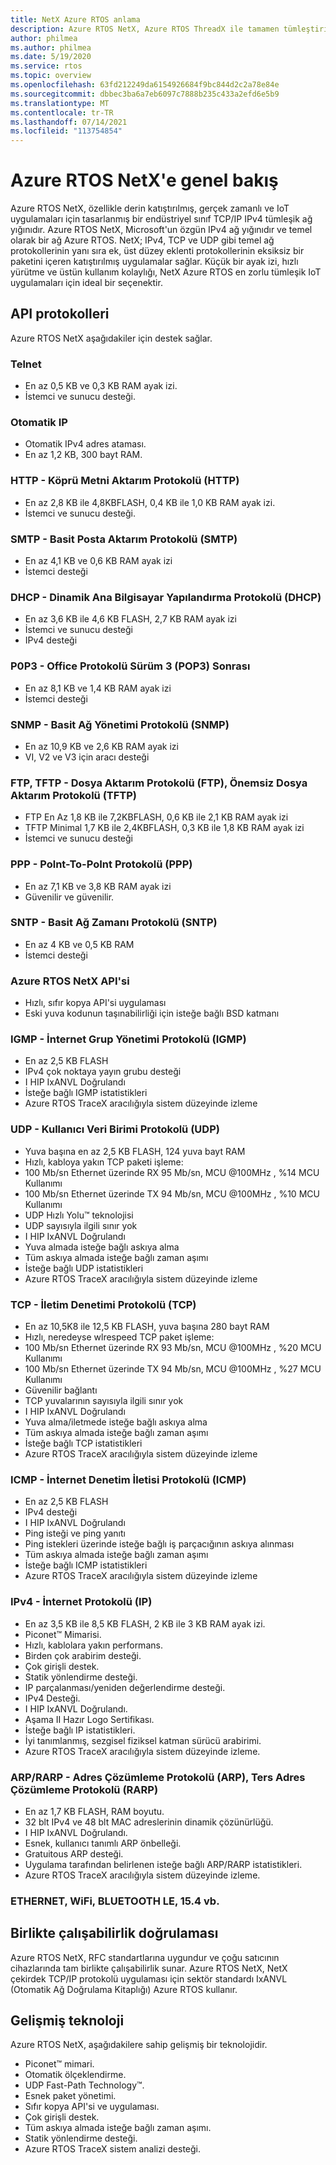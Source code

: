 ```yaml
---
title: NetX Azure RTOS anlama
description: Azure RTOS NetX, Azure RTOS ThreadX ile tamamen tümleştirilmiş ve desteklenen tüm işlemciler için kullanılabilen, TCP/IP protokolü standartlarının yüksek performanslı bir uygulamasıdır.
author: philmea
ms.author: philmea
ms.date: 5/19/2020
ms.service: rtos
ms.topic: overview
ms.openlocfilehash: 63fd212249da6154926684f9bc844d2c2a78e84e
ms.sourcegitcommit: dbbec3ba6a7eb6097c7888b235c433a2efd6e5b9
ms.translationtype: MT
ms.contentlocale: tr-TR
ms.lasthandoff: 07/14/2021
ms.locfileid: "113754854"
---
```

# <a name="overview-of-azure-rtos-netx"></a>Azure RTOS NetX'e genel bakış

Azure RTOS NetX, özellikle derin katıştırılmış, gerçek zamanlı ve IoT uygulamaları için tasarlanmış bir endüstriyel sınıf TCP/IP IPv4 tümleşik ağ yığınıdır. Azure RTOS NetX, Microsoft'un özgün IPv4 ağ yığınıdır ve temel olarak bir ağ Azure RTOS. NetX; IPv4, TCP ve UDP gibi temel ağ protokollerinin yanı sıra ek, üst düzey eklenti protokollerinin eksiksiz bir paketini içeren katıştırılmış uygulamalar sağlar. Küçük bir ayak izi, hızlı yürütme ve üstün kullanım kolaylığı, NetX Azure RTOS en zorlu tümleşik IoT uygulamaları için ideal bir seçenektir.

## <a name="api-protocols"></a>API protokolleri
Azure RTOS NetX aşağıdakiler için destek sağlar.

### <a name="telnet"></a>Telnet

* En az 0,5 KB ve 0,3 KB RAM ayak izi.
* İstemci ve sunucu desteği.

### <a name="auto-ip"></a>Otomatik IP

* Otomatik IPv4 adres ataması.
* En az 1,2 KB, 300 bayt RAM.

### <a name="http---hypertext-transfer-protocolhttp"></a>HTTP - Köprü Metni Aktarım Protokolü (HTTP)

* En az 2,8 KB ile 4,8KBFLASH, 0,4 KB ile 1,0 KB RAM ayak izi.
* İstemci ve sunucu desteği.

### <a name="smtp---simple-mail-transfer-protocol-smtp"></a>SMTP - Basit Posta Aktarım Protokolü (SMTP)

* En az 4,1 KB ve 0,6 KB RAM ayak izi
* İstemci desteği

### <a name="dhcp---dynamic-host-configuration-protocol-dhcp"></a>DHCP - Dinamik Ana Bilgisayar Yapılandırma Protokolü (DHCP)

* En az 3,6 KB ile 4,6 KB FLASH, 2,7 KB RAM ayak izi
* İstemci ve sunucu desteği
* IPv4 desteği

### <a name="p0p3---post-office-protocol-version-3-pop3"></a>P0P3 - Office Protokolü Sürüm 3 (POP3) Sonrası

* En az 8,1 KB ve 1,4 KB RAM ayak izi
* İstemci desteği

### <a name="snmp---simple-network-management-protocol-snmp"></a>SNMP - Basit Ağ Yönetimi Protokolü (SNMP)

* En az 10,9 KB ve 2,6 KB RAM ayak izi
* VI, V2 ve V3 için aracı desteği

### <a name="ftp-tftp---file-transfer-protocol-ftp-trivial-file-transfer-protocol-tftp"></a>FTP, TFTP - Dosya Aktarım Protokolü (FTP), Önemsiz Dosya Aktarım Protokolü (TFTP)

* FTP En Az 1,8 KB ile 7,2KBFLASH, 0,6 KB ile 2,1 KB RAM ayak izi
* TFTP Minimal 1,7 KB ile 2,4KBFLASH, 0,3 KB ile 1,8 KB RAM ayak izi
* İstemci ve sunucu desteği

### <a name="ppp---polnt-to-point-protocol-ppp"></a>PPP - Polnt-To-PoInt Protokolü (PPP)

* En az 7,1 KB ve 3,8 KB RAM ayak izi
* Güvenilir ve güvenilir.

### <a name="sntp---simple-network-time-protocol-sntp"></a>SNTP - Basit Ağ Zamanı Protokolü (SNTP)

* En az 4 KB ve 0,5 KB RAM
* İstemci desteği

### <a name="azure-rtos-netx-api"></a>Azure RTOS NetX API'si

* Hızlı, sıfır kopya API'si uygulaması
* Eski yuva kodunun taşınabilirliği için isteğe bağlı BSD katmanı

### <a name="igmp---internet-group-management-protocol-igmp"></a>IGMP - İnternet Grup Yönetimi Protokolü (IGMP)

* En az 2,5 KB FLASH
* IPv4 çok noktaya yayın grubu desteği
* I HIP IxANVL Doğrulandı
* İsteğe bağlı IGMP istatistikleri
* Azure RTOS TraceX aracılığıyla sistem düzeyinde izleme

### <a name="udp---user-datagram-protocol-udp"></a>UDP - Kullanıcı Veri Birimi Protokolü (UDP)

* Yuva başına en az 2,5 KB FLASH, 124 yuva bayt RAM
* Hızlı, kabloya yakın TCP paketi işleme:
* 100 Mb/sn Ethernet üzerinde RX 95 Mb/sn, MCU @100MHz , %14 MCU Kullanımı
* 100 Mb/sn Ethernet üzerinde TX 94 Mb/sn, MCU @100MHz , %10 MCU Kullanımı
* UDP Hızlı Yolu™ teknolojisi
* UDP sayısıyla ilgili sınır yok
* I HIP IxANVL Doğrulandı
* Yuva almada isteğe bağlı askıya alma
* Tüm askıya almada isteğe bağlı zaman aşımı
* İsteğe bağlı UDP istatistikleri
* Azure RTOS TraceX aracılığıyla sistem düzeyinde izleme

### <a name="tcp---transmission-control-protocol-tcp"></a>TCP - İletim Denetimi Protokolü (TCP)

* En az 10,5K8 ile 12,5 KB FLASH, yuva başına 280 bayt RAM
* Hızlı, neredeyse wlrespeed TCP paket işleme:
* 100 Mb/sn Ethernet üzerinde RX 93 Mb/sn, MCU @100MHz , %20 MCU Kullanımı
* 100 Mb/sn Ethernet üzerinde TX 94 Mb/sn, MCU @100MHz , %27 MCU Kullanımı
* Güvenilir bağlantı
* TCP yuvalarının sayısıyla ilgili sınır yok
* I HIP IxANVL Doğrulandı
* Yuva alma/iletmede isteğe bağlı askıya alma
* Tüm askıya almada isteğe bağlı zaman aşımı
* İsteğe bağlı TCP istatistikleri
* Azure RTOS TraceX aracılığıyla sistem düzeyinde izleme

### <a name="icmp---internet-control-message-protocol-icmp"></a>ICMP - İnternet Denetim İletisi Protokolü (ICMP)

* En az 2,5 KB FLASH
* IPv4 desteği
* I HIP IxANVL Doğrulandı
* Ping isteği ve ping yanıtı
* Ping istekleri üzerinde isteğe bağlı iş parçacığının askıya alınması
* Tüm askıya almada isteğe bağlı zaman aşımı
* İsteğe bağlı ICMP istatistikleri
* Azure RTOS TraceX aracılığıyla sistem düzeyinde izleme

### <a name="ipv4---internet-protocol-ip"></a>IPv4 - İnternet Protokolü (IP)

* En az 3,5 KB ile 8,5 KB FLASH, 2 KB ile 3 KB RAM ayak izi.
* Piconet™ Mimarisi.
* Hızlı, kablolara yakın performans.
* Birden çok arabirim desteği.
* Çok girişli destek.
* Statik yönlendirme desteği.
* IP parçalanması/yeniden değerlendirme desteği.
* IPv4 Desteği.
* I HIP IxANVL Doğrulandı.
* Aşama II Hazır Logo Sertifikası.
* İsteğe bağlı IP istatistikleri.
* İyi tanımlanmış, sezgisel fiziksel katman sürücü arabirimi.
* Azure RTOS TraceX aracılığıyla sistem düzeyinde izleme.

### <a name="arprarp---address-resolution-protocol-arp-reverse-address-resolution-protocol-rarp"></a>ARP/RARP - Adres Çözümleme Protokolü (ARP), Ters Adres Çözümleme Protokolü (RARP)

* En az 1,7 KB FLASH, RAM boyutu.
* 32 blt IPv4 ve 48 blt MAC adreslerinin dinamik çözünürlüğü.
* I HIP IxANVL Doğrulandı.
* Esnek, kullanıcı tanımlı ARP önbelleği.
* Gratuitous ARP desteği.
* Uygulama tarafından belirlenen isteğe bağlı ARP/RARP istatistikleri.
* Azure RTOS TraceX aracılığıyla sistem düzeyinde izleme.

### <a name="ethernet-wifi-bluetooth-le-154-etc"></a>ETHERNET, WiFi, BLUETOOTH LE, 15.4 vb.

## <a name="interoperability-verification"></a>Birlikte çalışabilirlik doğrulaması

Azure RTOS NetX, RFC standartlarına uygundur ve çoğu satıcının cihazlarında tam birlikte çalışabilirlik sunar. Azure RTOS NetX, NetX çekirdek TCP/IP protokolü uygulaması için sektör standardı IxANVL (Otomatik Ağ Doğrulama Kitaplığı) Azure RTOS kullanır.

## <a name="advanced-technology"></a>Gelişmiş teknoloji

Azure RTOS NetX, aşağıdakilere sahip gelişmiş bir teknolojidir.
* Piconet™ mimari.
* Otomatik ölçeklendirme.
* UDP Fast-Path Technology™.
* Esnek paket yönetimi.
* Sıfır kopya API'si ve uygulaması.
* Çok girişli destek.
* Tüm askıya almada isteğe bağlı zaman aşımı.
* Statik yönlendirme desteği.
* Azure RTOS TraceX sistem analizi desteği.
